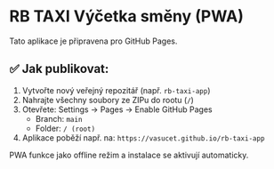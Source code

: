 # RB TAXI Výčetka směny (PWA)

Tato aplikace je připravena pro GitHub Pages.

## ✅ Jak publikovat:
1. Vytvořte nový veřejný repozitář (např. `rb-taxi-app`)
2. Nahrajte všechny soubory ze ZIPu do rootu (`/`)
3. Otevřete: Settings → Pages → Enable GitHub Pages
   - Branch: `main`
   - Folder: `/ (root)`
4. Aplikace poběží např. na:
   `https://vasucet.github.io/rb-taxi-app`

PWA funkce jako offline režim a instalace se aktivují automaticky.
